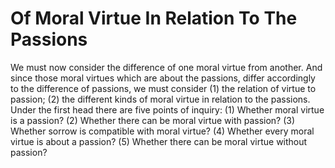 # Of Moral Virtue In Relation To The Passions

We must now consider the difference of one moral virtue from another. And since those moral virtues which are about the passions, differ accordingly to the difference of passions, we must consider (1) the relation of virtue to passion; (2) the different kinds of moral virtue in relation to the passions. Under the first head there are five points of inquiry:
(1) Whether moral virtue is a passion?
(2) Whether there can be moral virtue with passion?
(3) Whether sorrow is compatible with moral virtue?
(4) Whether every moral virtue is about a passion?
(5) Whether there can be moral virtue without passion?